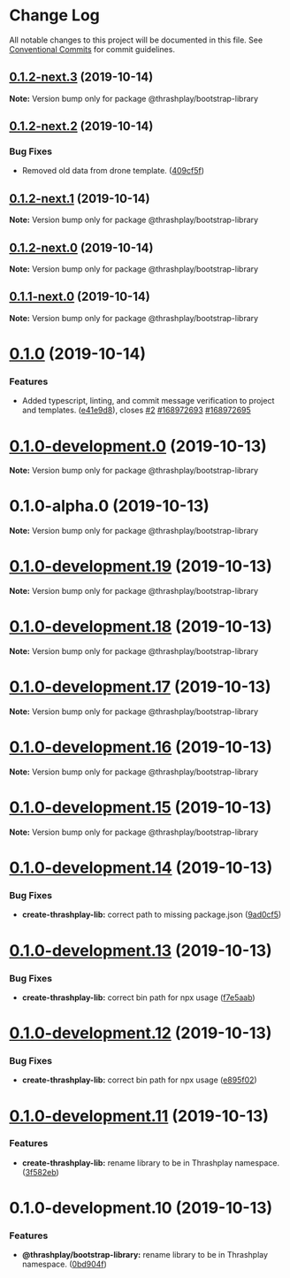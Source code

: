 # Change Log

All notable changes to this project will be documented in this file.
See [Conventional Commits](https://conventionalcommits.org) for commit guidelines.

## [0.1.2-next.3](https://github.com/thrashplay/thrashplay-app-creators/compare/@thrashplay/bootstrap-library@0.1.2-next.2...@thrashplay/bootstrap-library@0.1.2-next.3) (2019-10-14)

**Note:** Version bump only for package @thrashplay/bootstrap-library





## [0.1.2-next.2](https://github.com/thrashplay/thrashplay-app-creators/compare/@thrashplay/bootstrap-library@0.1.2-next.1...@thrashplay/bootstrap-library@0.1.2-next.2) (2019-10-14)


### Bug Fixes

* Removed old data from drone template. ([409cf5f](https://github.com/thrashplay/thrashplay-app-creators/commit/409cf5f))





## [0.1.2-next.1](https://github.com/thrashplay/thrashplay-app-creators/compare/@thrashplay/bootstrap-library@0.1.2-next.0...@thrashplay/bootstrap-library@0.1.2-next.1) (2019-10-14)

**Note:** Version bump only for package @thrashplay/bootstrap-library





## [0.1.2-next.0](https://github.com/thrashplay/thrashplay-app-creators/compare/@thrashplay/bootstrap-library@0.1.1-next.0...@thrashplay/bootstrap-library@0.1.2-next.0) (2019-10-14)

**Note:** Version bump only for package @thrashplay/bootstrap-library





## [0.1.1-next.0](https://github.com/thrashplay/thrashplay-app-creators/compare/@thrashplay/bootstrap-library@0.1.0...@thrashplay/bootstrap-library@0.1.1-next.0) (2019-10-14)

**Note:** Version bump only for package @thrashplay/bootstrap-library





# [0.1.0](https://github.com/thrashplay/thrashplay-app-creators/compare/@thrashplay/bootstrap-library@0.1.0-alpha.0...@thrashplay/bootstrap-library@0.1.0) (2019-10-14)


### Features

* Added typescript, linting, and commit message verification to project and templates. ([e41e9d8](https://github.com/thrashplay/thrashplay-app-creators/commit/e41e9d8)), closes [#2](https://github.com/thrashplay/thrashplay-app-creators/issues/2) [#168972693](https://github.com/thrashplay/thrashplay-app-creators/issues/168972693) [#168972695](https://github.com/thrashplay/thrashplay-app-creators/issues/168972695)






# [0.1.0-development.0](https://github.com/thrashplay/thrashplay-app-creators/compare/@thrashplay/bootstrap-library@0.1.0-alpha.0...@thrashplay/bootstrap-library@0.1.0-development.0) (2019-10-13)

**Note:** Version bump only for package @thrashplay/bootstrap-library





# 0.1.0-alpha.0 (2019-10-13)

**Note:** Version bump only for package @thrashplay/bootstrap-library





# [0.1.0-development.19](https://github.com/thrashplay/thrashplay-app-creators/compare/@thrashplay/bootstrap-library@0.1.0-development.18...@thrashplay/bootstrap-library@0.1.0-development.19) (2019-10-13)

**Note:** Version bump only for package @thrashplay/bootstrap-library





# [0.1.0-development.18](https://github.com/thrashplay/thrashplay-app-creators/compare/@thrashplay/bootstrap-library@0.1.0-development.17...@thrashplay/bootstrap-library@0.1.0-development.18) (2019-10-13)

**Note:** Version bump only for package @thrashplay/bootstrap-library





# [0.1.0-development.17](https://github.com/thrashplay/thrashplay-app-creators/compare/@thrashplay/bootstrap-library@0.1.0-development.16...@thrashplay/bootstrap-library@0.1.0-development.17) (2019-10-13)

**Note:** Version bump only for package @thrashplay/bootstrap-library





# [0.1.0-development.16](https://github.com/thrashplay/thrashplay-app-creators/compare/@thrashplay/bootstrap-library@0.1.0-development.15...@thrashplay/bootstrap-library@0.1.0-development.16) (2019-10-13)

**Note:** Version bump only for package @thrashplay/bootstrap-library





# [0.1.0-development.15](https://github.com/thrashplay/thrashplay-app-creators/compare/@thrashplay/bootstrap-library@0.1.0-development.14...@thrashplay/bootstrap-library@0.1.0-development.15) (2019-10-13)

**Note:** Version bump only for package @thrashplay/bootstrap-library





# [0.1.0-development.14](https://github.com/thrashplay/thrashplay-app-creators/compare/@thrashplay/bootstrap-library@0.1.0-development.13...@thrashplay/bootstrap-library@0.1.0-development.14) (2019-10-13)


### Bug Fixes

* **create-thrashplay-lib:** correct path to missing package.json ([9ad0cf5](https://github.com/thrashplay/thrashplay-app-creators/commit/9ad0cf5))





# [0.1.0-development.13](https://github.com/thrashplay/thrashplay-app-creators/compare/@thrashplay/bootstrap-library@0.1.0-development.12...@thrashplay/bootstrap-library@0.1.0-development.13) (2019-10-13)


### Bug Fixes

* **create-thrashplay-lib:** correct bin path for npx usage ([f7e5aab](https://github.com/thrashplay/thrashplay-app-creators/commit/f7e5aab))





# [0.1.0-development.12](https://github.com/thrashplay/thrashplay-app-creators/compare/@thrashplay/bootstrap-library@0.1.0-development.11...@thrashplay/bootstrap-library@0.1.0-development.12) (2019-10-13)


### Bug Fixes

* **create-thrashplay-lib:** correct bin path for npx usage ([e895f02](https://github.com/thrashplay/thrashplay-app-creators/commit/e895f02))





# [0.1.0-development.11](https://github.com/thrashplay/thrashplay-app-creators/compare/@thrashplay/bootstrap-library@0.1.0-development.10...@thrashplay/bootstrap-library@0.1.0-development.11) (2019-10-13)


### Features

* **create-thrashplay-lib:** rename library to be in Thrashplay namespace. ([3f582eb](https://github.com/thrashplay/thrashplay-app-creators/commit/3f582eb))





# 0.1.0-development.10 (2019-10-13)


### Features

* **@thrashplay/bootstrap-library:** rename library to be in Thrashplay namespace. ([0bd904f](https://github.com/thrashplay/thrashplay-app-creators/commit/0bd904f))
